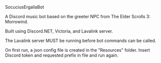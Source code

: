 SocuciusErgallaBot

A Discord music bot based on the greeter NPC from The Elder Scrolls 3: Morrowind. 

Built using Discord.NET, Victoria, and Lavalink server.

The Lavalink server MUST be running before bot commands can be called.

On first run, a json config file is created in the "Resources" folder. Insert Discord token and requested prefix in file and run again.
